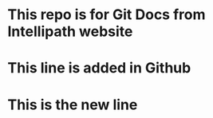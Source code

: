 # This repo is for Git Docs from Intellipath website
# This line is added in Github
# This is the new line
